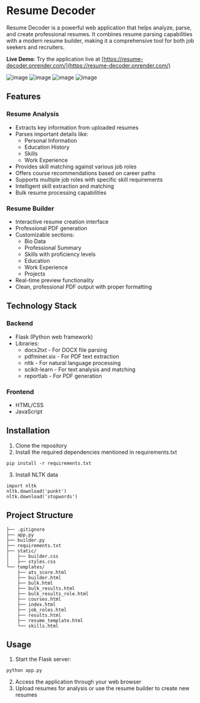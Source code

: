 # Resume Decoder

Resume Decoder is a powerful web application that helps analyze, parse, and create professional resumes. It combines resume parsing capabilities with a modern resume builder, making it a comprehensive tool for both job seekers and recruiters.

**Live Demo**: Try the application live at [https://resume-decoder.onrender.com/](https://resume-decoder.onrender.com/)

![image](https://github.com/user-attachments/assets/9dd13f07-ff3a-4c75-ab02-d0dd99a46218)
![image](https://github.com/user-attachments/assets/81e5c521-7d17-4f7e-ad42-ab8bd2088e47)
![image](https://github.com/user-attachments/assets/d069cecf-6c2f-42a8-99ac-60fd0367fa5c)
![image](https://github.com/user-attachments/assets/e3db43f8-068d-4911-9c4c-d4fc166b4ce6)

## Features
### Resume Analysis
- Extracts key information from uploaded resumes
- Parses important details like:
  - Personal Information
  - Education History
  - Skills
  - Work Experience
- Provides skill matching against various job roles
- Offers course recommendations based on career paths
- Supports multiple job roles with specific skill requirements
- Intelligent skill extraction and matching
- Bulk resume processing capabilities
### Resume Builder
- Interactive resume creation interface
- Professional PDF generation
- Customizable sections:
  - Bio Data
  - Professional Summary
  - Skills with proficiency levels
  - Education
  - Work Experience
  - Projects
- Real-time preview functionality
- Clean, professional PDF output with proper formatting
## Technology Stack
### Backend
- Flask (Python web framework)
- Libraries:
  - docx2txt - For DOCX file parsing
  - pdfminer.six - For PDF text extraction
  - nltk - For natural language processing
  - scikit-learn - For text analysis and matching
  - reportlab - For PDF generation
### Frontend
- HTML/CSS
- JavaScript
## Installation
1. Clone the repository
2. Install the required dependencies mentioned in requirements.txt
```
pip install -r requirements.txt
```
3. Install NLTK data
```
import nltk
nltk.download('punkt')
nltk.download('stopwords')

```
## Project Structure
```
├── .gitignore
├── app.py
├── builder.py
├── requirements.txt
├── static/         
│   ├── builder.css
│   ├── styles.css      
└── templates/        
    ├── ats_score.html
    ├── builder.html  
    ├── bulk.html     
    ├── bulk_results.html 
    ├── bulk_results_role.html
    ├── courses.html        
    ├── index.html          
    ├── job_roles.html      
    ├── results.html        
    ├── resume_template.html
    └── skills.html         
```
## Usage
1. Start the Flask server:
```
python app.py
```
2. Access the application through your web browser
3. Upload resumes for analysis or use the resume builder to create new resumes
